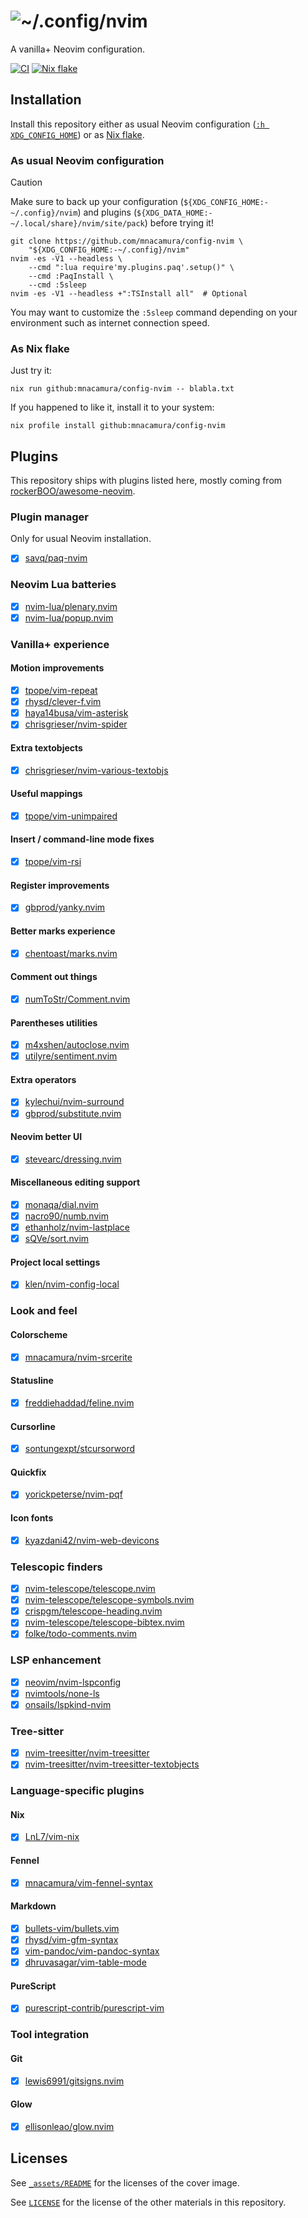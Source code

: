 # ![~/.config/nvim](_assets/sagrada_falimia.jpg)

A vanilla+ Neovim configuration.

[![CI][1]][2]
[![Nix flake][3]][4]

## Installation

Install this repository either as usual Neovim configuration
([`:h XDG_CONFIG_HOME`][5]) or as [Nix flake][6].

### As usual Neovim configuration

> [!CAUTION]
> Make sure to back up your configuration
> (`${XDG_CONFIG_HOME:-~/.config}/nvim`) and plugins
> (`${XDG_DATA_HOME:-~/.local/share}/nvim/site/pack`) before trying it!

```console
git clone https://github.com/mnacamura/config-nvim \
    "${XDG_CONFIG_HOME:-~/.config}/nvim"
nvim -es -V1 --headless \
    --cmd ":lua require'my.plugins.paq'.setup()" \
    --cmd :PaqInstall \
    --cmd :5sleep
nvim -es -V1 --headless +":TSInstall all"  # Optional
```

You may want to customize the `:5sleep` command depending on your environment
such as internet connection speed.

### As Nix flake

Just try it:

```console
nix run github:mnacamura/config-nvim -- blabla.txt
```

If you happened to like it, install it to your system:

```console
nix profile install github:mnacamura/config-nvim
```

## Plugins

This repository ships with plugins listed here,
mostly coming from [rockerBOO/awesome-neovim][7].

### Plugin manager

Only for usual Neovim installation.

- [x] [savq/paq-nvim][p01]

### Neovim Lua batteries

- [x] [nvim-lua/plenary.nvim][p02]
- [x] [nvim-lua/popup.nvim][p03]

### Vanilla+ experience

#### Motion improvements

- [x] [tpope/vim-repeat][p04]
- [x] [rhysd/clever-f.vim][p05]
- [x] [haya14busa/vim-asterisk][p06]
- [x] [chrisgrieser/nvim-spider][p07]

#### Extra textobjects

- [x] [chrisgrieser/nvim-various-textobjs][p08]

#### Useful mappings

- [x] [tpope/vim-unimpaired][p09]

#### Insert / command-line mode fixes

- [x] [tpope/vim-rsi][p10]

#### Register improvements

- [x] [gbprod/yanky.nvim][p11]

#### Better marks experience

- [x] [chentoast/marks.nvim][p12]

#### Comment out things

- [x] [numToStr/Comment.nvim][p13]

#### Parentheses utilities

- [x] [m4xshen/autoclose.nvim][p14]
- [x] [utilyre/sentiment.nvim][p15]

#### Extra operators

- [x] [kylechui/nvim-surround][p16]
- [x] [gbprod/substitute.nvim][p17]

#### Neovim better UI

- [x] [stevearc/dressing.nvim][p18]

#### Miscellaneous editing support

- [x] [monaqa/dial.nvim][p19]
- [x] [nacro90/numb.nvim][p20]
- [x] [ethanholz/nvim-lastplace][p21]
- [x] [sQVe/sort.nvim][p22]

#### Project local settings

- [x] [klen/nvim-config-local][p47]

### Look and feel

#### Colorscheme

- [x] [mnacamura/nvim-srcerite][p23]

#### Statusline

- [x] [freddiehaddad/feline.nvim][p24]

#### Cursorline

- [x] [sontungexpt/stcursorword][p25]

#### Quickfix

- [x] [yorickpeterse/nvim-pqf][p26]

#### Icon fonts

- [x] [kyazdani42/nvim-web-devicons][p27]

### Telescopic finders

- [x] [nvim-telescope/telescope.nvim][p28]
- [x] [nvim-telescope/telescope-symbols.nvim][p29]
- [x] [crispgm/telescope-heading.nvim][p30]
- [x] [nvim-telescope/telescope-bibtex.nvim][p31]
- [x] [folke/todo-comments.nvim][p32]

### LSP enhancement

- [x] [neovim/nvim-lspconfig][p33]
- [x] [nvimtools/none-ls][p34]
- [x] [onsails/lspkind-nvim][p35]

### Tree-sitter

- [x] [nvim-treesitter/nvim-treesitter][p36]
- [x] [nvim-treesitter/nvim-treesitter-textobjects][p37]

### Language-specific plugins

#### Nix

- [x] [LnL7/vim-nix][p38]

#### Fennel

- [x] [mnacamura/vim-fennel-syntax][p39]

#### Markdown

- [x] [bullets-vim/bullets.vim][p40]
- [x] [rhysd/vim-gfm-syntax][p41]
- [x] [vim-pandoc/vim-pandoc-syntax][p42]
- [x] [dhruvasagar/vim-table-mode][p43]

#### PureScript

- [x] [purescript-contrib/purescript-vim][p44]

### Tool integration

#### Git

- [x] [lewis6991/gitsigns.nvim][p45]

#### Glow

- [x] [ellisonleao/glow.nvim][p46]

## Licenses

See [`_assets/README`](_assets/README) for the licenses of the cover image.

See [`LICENSE`](LICENSE) for the license of the other materials in this
repository.

[1]: https://img.shields.io/github/actions/workflow/status/mnacamura/config-nvim/ci.yml?style=flat-square&logo=github&label=CI
[2]: https://github.com/mnacamura/config-nvim/actions/workflows/ci.yml
[3]: https://img.shields.io/github/actions/workflow/status/mnacamura/config-nvim/nix.yml?style=flat-square&logo=nixos&logoColor=7ebae4&label=Nix%20flake
[4]: https://github.com/mnacamura/config-nvim/actions/workflows/nix.yml
[5]: https://neovim.io/doc/user/starting.html#%24XDG_CONFIG_HOME
[6]: https://nix.dev/concepts/flakes
[7]: https://github.com/rockerBOO/awesome-neovim
[p01]: https://github.com/savq/paq-nvim
[p02]: https://github.com/nvim-lua/plenary.nvim
[p03]: https://github.com/nvim-lua/popup.nvim
[p04]: https://github.com/tpope/vim-repeat
[p05]: https://github.com/rhysd/clever-f.vim
[p06]: https://github.com/haya14busa/vim-asterisk
[p07]: https://github.com/chrisgrieser/nvim-spider
[p08]: https://github.com/chrisgrieser/nvim-various-textobjs
[p09]: https://github.com/tpope/vim-unimpaired
[p10]: https://github.com/tpope/vim-rsi
[p11]: https://github.com/gbprod/yanky.nvim
[p12]: https://github.com/chentoast/marks.nvim
[p13]: https://github.com/numToStr/Comment.nvim
[p14]: https://github.com/m4xshen/autoclose.nvim
[p15]: https://github.com/utilyre/sentiment.nvim
[p16]: https://github.com/kylechui/nvim-surround
[p17]: https://github.com/gbprod/substitute.nvim
[p18]: https://github.com/stevearc/dressing.nvim
[p19]: https://github.com/monaqa/dial.nvim
[p20]: https://github.com/nacro90/numb.nvim
[p21]: https://github.com/ethanholz/nvim-lastplace
[p22]: https://github.com/sQVe/sort.nvim
[p23]: https://github.com/mnacamura/nvim-srcerite
[p24]: https://github.com/freddiehaddad/feline.nvim
[p25]: https://github.com/sontungexpt/stcursorword
[p26]: https://github.com/yorickpeterse/nvim-pqf
[p27]: https://github.com/kyazdani42/nvim-web-devicons
[p28]: https://github.com/nvim-telescope/telescope.nvim
[p29]: https://github.com/nvim-telescope/telescope-symbols.nvim
[p30]: https://github.com/crispgm/telescope-heading.nvim
[p31]: https://github.com/nvim-telescope/telescope-bibtex.nvim
[p32]: https://github.com/folke/todo-comments.nvim
[p33]: https://github.com/neovim/nvim-lspconfig
[p34]: https://github.com/nvimtools/none-ls.nvim
[p35]: https://github.com/onsails/lspkind-nvim
[p36]: https://github.com/nvim-treesitter/nvim-treesitter
[p37]: https://github.com/nvim-treesitter/nvim-treesitter-textobjects
[p38]: https://github.com/LnL7/vim-nix
[p39]: https://github.com/mnacamura/vim-fennel-syntax
[p40]: https://github.com/bullets-vim/bullets.vim
[p41]: https://github.com/rhysd/vim-gfm-syntax
[p42]: https://github.com/vim-pandoc/vim-pandoc-syntax
[p43]: https://github.com/dhruvasagar/vim-table-mode
[p44]: https://github.com/purescript-contrib/purescript-vim
[p45]: https://github.com/lewis6991/gitsigns.nvim
[p46]: https://github.com/ellisonleao/glow.nvim
[p47]: https://github.com/klen/nvim-config-local

<!-- vim: set ft=markdown.gfm tw=80 nowrap: -->
